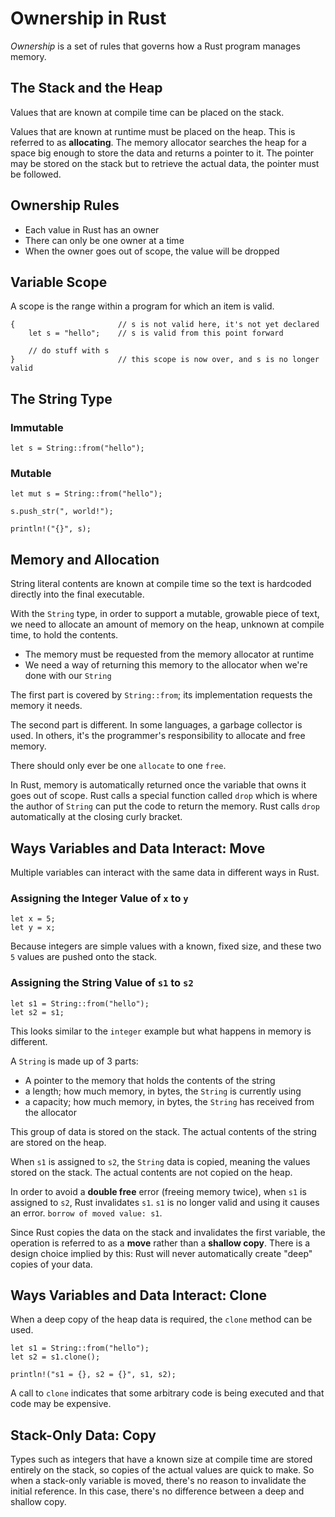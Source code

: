 # Ownership in Rust
*Ownership* is a set of rules that governs how a Rust program manages memory.

## The Stack and the Heap
Values that are known at compile time can be placed on the stack.

Values that are known at runtime must be placed on the heap. This is referred to as **allocating**. The memory allocator searches the heap for a space big enough to store the data and returns a pointer to it. The pointer may be stored on the stack but to retrieve the actual data, the pointer must be followed.

## Ownership Rules
* Each value in Rust has an owner
* There can only be one owner at a time
* When the owner goes out of scope, the value will be dropped

## Variable Scope
A scope is the range within a program for which an item is valid.

```
{                       // s is not valid here, it's not yet declared
    let s = "hello";    // s is valid from this point forward

    // do stuff with s
}                       // this scope is now over, and s is no longer valid
```

## The String Type

### Immutable
```
let s = String::from("hello");
```

### Mutable
```
let mut s = String::from("hello");

s.push_str(", world!");

println!("{}", s);
```

## Memory and Allocation
String literal contents are known at compile time so the text is hardcoded directly into the final executable.

With the `String` type, in order to support a mutable, growable piece of text, we need to allocate an amount of memory on the heap, unknown at compile time, to hold the contents.

* The memory must be requested from the memory allocator at runtime
* We need a way of returning this memory to the allocator when we're done with our `String`

The first part is covered by `String::from`; its implementation requests the memory it needs.

The second part is different. In some languages, a garbage collector is used. In others, it's the programmer's responsibility to allocate and free memory.

There should only ever be one `allocate` to one `free`.

In Rust, memory is automatically returned once the variable that owns it goes out of scope. Rust calls a special function called `drop` which is where the author of `String` can put the code to return the memory. Rust calls `drop` automatically at the closing curly bracket.

## Ways Variables and Data Interact: Move
Multiple variables can interact with the same data in different ways in Rust.

### Assigning the Integer Value of `x` to `y`
```
let x = 5;
let y = x;
```

Because integers are simple values with a known, fixed size, and these two `5` values are pushed onto the stack.

### Assigning the String Value of `s1` to `s2`
```
let s1 = String::from("hello");
let s2 = s1;
```

This looks similar to the `integer` example but what happens in memory is different.

A `String` is made up of 3 parts:
* A pointer to the memory that holds the contents of the string
* a length; how much memory, in bytes, the `String` is currently using
* a capacity; how much memory, in bytes, the `String` has received from the allocator

This group of data is stored on the stack. The actual contents of the string are stored on the heap.

When `s1` is assigned to `s2`, the `String` data is copied, meaning the values stored on the stack. The actual contents are not copied on the heap.

In order to avoid a **double free** error (freeing memory twice), when `s1` is assigned to `s2`, Rust invalidates `s1`. `s1` is no longer valid and using it causes an error. `borrow of moved value: s1`.

Since Rust copies the data on the stack and invalidates the first variable, the operation is referred to as a **move** rather than a **shallow copy**. There is a design choice implied by this: Rust will never automatically create "deep" copies of your data.

## Ways Variables and Data Interact: Clone
When a deep copy of the heap data is required, the `clone` method can be used.

```
let s1 = String::from("hello");
let s2 = s1.clone();

println!("s1 = {}, s2 = {}", s1, s2);
```

A call to `clone` indicates that some arbitrary code is being executed and that code may be expensive.

## Stack-Only Data: Copy
Types such as integers that have a known size at compile time are stored entirely on the stack, so copies of the actual values are quick to make. So when a stack-only variable is moved, there's no reason to invalidate the initial reference. In this case, there's no difference between a deep and shallow copy.
